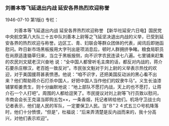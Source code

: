 ### 刘善本等飞延退出内战  延安各界热烈欢迎称誉

1946-07-10
第1版()
专栏：

　　刘善本等飞延退出内战
    延安各界热烈欢迎称誉
    【新华社延安六日电】国民党中央航空第八大队三十五中队刘善本上尉等之飞延坚决退出内战的义举，已受到延安各界的热烈欢迎与称誉。边区工、青、妇联会等群众团体的代表，闻讯后即驰函慰问。昨日新市场黑板报用大字刊出是项消息后，顿时人群拥挤争睹。粮食局职员在尚原适逢锄草归来，当立于黑板报侧，向不识字农民连读七八遍。七里铺来赶集的农民刘文斌老汉兴奋地 说：“全中国人都曾听毛主席的话，都反对内战的，蒋介石要杀庄稼汉，老百姓一致反对”。市民张文魁对于刘上尉的义举表示热忱的欢迎，对于美国援蒋甚表愤懑。他说：“咱不识字，还把美国反动派的黑心看不出来？他们帮助蒋介石打杀中国人，好把中国人当作他们的奴隶牛马”。义生长油漆铺掌柜姜贵生，则十分幽默地说：“地上部队不愿打内战，天上的也不愿打，让蒋介石一个人打吧”。周围的人都给逗笑了。市民提议对刘上尉等飞行员致以慰问，市商会会长王克温当即购五包××，一条香烟，托记者转给他们。机场守卫战士向记者表示，他们是人民的军队，一定要保卫人民。当“Ｂ”２４式五三○号机降落时，他们十分愤恨，“但是”，杜福说：“后来弄清楚是反内战而来的，我十分高兴，对他们表示欢迎”。
